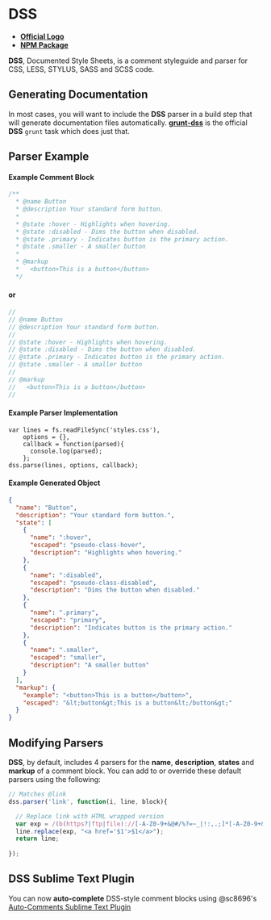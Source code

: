# DSS
- **[Official Logo](http://f.cl.ly/items/1J353X3U172A1u3r2K3b/dss-logo.png)**
- **[NPM Package](https://npmjs.org/package/dss)**

**DSS**, Documented Style Sheets, is a comment styleguide and parser for CSS, LESS, STYLUS, SASS and SCSS code.

## Generating Documentation

In most cases, you will want to include the **DSS** parser in a build step that will generate documentation files automatically. **[grunt-dss](https://github.com/darcyclarke/grunt-dss)** is the official **DSS** `grunt` task which does just that.

## Parser Example

#### Example Comment Block

```css
/**
  * @name Button
  * @description Your standard form button.
  * 
  * @state :hover - Highlights when hovering.
  * @state :disabled - Dims the button when disabled.
  * @state .primary - Indicates button is the primary action.
  * @state .smaller - A smaller button
  * 
  * @markup
  *   <button>This is a button</button>
  */ 
````
#### or

```scss
//
// @name Button
// @description Your standard form button.
// 
// @state :hover - Highlights when hovering.
// @state :disabled - Dims the button when disabled.
// @state .primary - Indicates button is the primary action.
// @state .smaller - A smaller button
// 
// @markup
//   <button>This is a button</button>
// 
````

#### Example Parser Implementation

```javscript
var lines = fs.readFileSync('styles.css'),
    options = {},
    callback = function(parsed){
      console.log(parsed);
    };
dss.parse(lines, options, callback);
````

#### Example Generated Object

```json
{
  "name": "Button",
  "description": "Your standard form button.",
  "state": [
    { 
      "name": ":hover",
      "escaped": "pseudo-class-hover",
      "description": "Highlights when hovering."
    },
    {
      "name": ":disabled",
      "escaped": "pseudo-class-disabled",
      "description": "Dims the button when disabled."
    },
    {
      "name": ".primary",
      "escaped": "primary",
      "description": "Indicates button is the primary action."
    },
    {
      "name": ".smaller",
      "escaped": "smaller",
      "description": "A smaller button"
    }
  ],
  "markup": {
    "example": "<button>This is a button</button>",
    "escaped": "&lt;button&gt;This is a button&lt;/button&gt;"
  }
}
````

## Modifying Parsers

**DSS**, by default, includes 4 parsers for the **name**, **description**, **states** and **markup** of a comment block. You can add to or override these default parsers using the following:

```javascript
// Matches @link
dss.parser('link', function(i, line, block){

  // Replace link with HTML wrapped version
  var exp = /(b(https?|ftp|file)://[-A-Z0-9+&@#/%?=~_|!:,.;]*[-A-Z0-9+&@#/%=~_|])/ig;
  line.replace(exp, "<a href='$1'>$1</a>");
  return line;
   
});
````

## DSS Sublime Text Plugin

You can now **auto-complete** DSS-style comment blocks using @sc8696's [Auto-Comments Sublime Text Plugin](https://github.com/sc8696/sublime-css-auto-comments)


